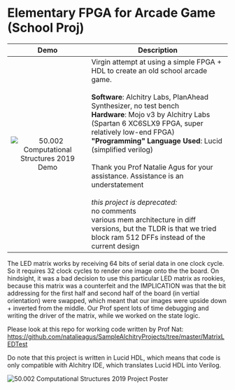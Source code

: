 # Elementary FPGA for Arcade Game (School Proj)
Demo             |  Description
:-------------------------:|:-------------------------:
![50.002 Computational Structures 2019 Demo](https://github.com/careylzh/theSkyIsFalling/blob/master/theSkyIsFalling.gif) | <div align="left">Virgin attempt at using a simple FPGA + HDL to create an old school arcade game.<br/> <br/> __Software__: Alchitry Labs, PlanAhead Synthesizer, no test bench <br/> __Hardware__: Mojo v3 by Alchitry Labs (Spartan 6 XC6SLX9 FPGA, super relatively low-end FPGA) <br/> __"Programming" Language Used__: Lucid (simplified verilog) <br/> <br/> Thank you Prof Natalie Agus for your assistance. Assistance is an understatement <br/> <br/> _this project is deprecated:_ <br/> no comments <br/> various mem architecture in diff versions, but the TLDR is that we tried block ram 512 DFFs instead of the current design</div>

The LED matrix works by receiving 64 bits of serial data in one clock cycle. So it requires 32 clock cycles to render one image onto the the board. On hindsight, it was a bad decision to use this particular LED matrix as rookies, because this matrix was a counterfeit and the IMPLICATION was that the bit addressing for the first half and second half of the board (in vertial orientation) were swapped, which meant that our images were upside down + inverted from the middle. Our Prof spent lots of time debugging and writing the driver of the matrix, while we worked on the state logic. 

Please look at this repo for working code written by Prof Nat: https://github.com/natalieagus/SampleAlchitryProjects/tree/master/MatrixLEDTest

Do note that this project is written in Lucid HDL, which means that code is only compatible with Alchitry IDE, which translates Lucid HDL into Verilog. 

![50.002 Computational Structures 2019 Project Poster](https://github.com/careylzh/theSkyIsFalling/blob/master/50.002%20FPGA%201D%20Poster%20SUTD%202019.png)

